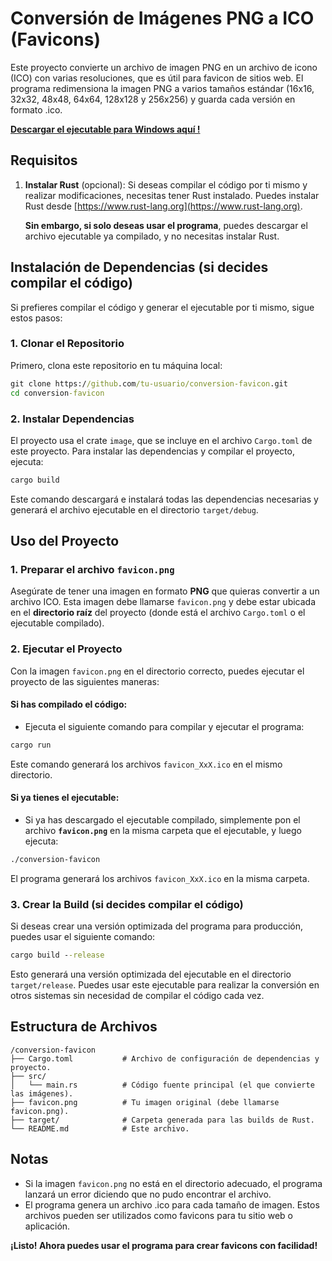# Conversión de Imágenes PNG a ICO (Favicons)

Este proyecto convierte un archivo de imagen PNG en un archivo de icono (ICO) con varias resoluciones, que es útil para favicon de sitios web. El programa redimensiona la imagen PNG a varios tamaños estándar (16x16, 32x32, 48x48, 64x64, 128x128 y 256x256) y guarda cada versión en formato .ico.

[**Descargar el ejecutable para Windows aquí !**](https://github.com/MrSCR98/convertir-png-a-ico/releases/download/Ejecutable.exe/convertir_png_a_ico.exe)

## Requisitos

1. **Instalar Rust** (opcional): Si deseas compilar el código por ti mismo y realizar modificaciones, necesitas tener Rust instalado. Puedes instalar Rust desde [https://www.rust-lang.org](https://www.rust-lang.org).
   
   **Sin embargo, si solo deseas usar el programa**, puedes descargar el archivo ejecutable ya compilado, y no necesitas instalar Rust.

## Instalación de Dependencias (si decides compilar el código)

Si prefieres compilar el código y generar el ejecutable por ti mismo, sigue estos pasos:

### 1. Clonar el Repositorio

Primero, clona este repositorio en tu máquina local:

```cmd
git clone https://github.com/tu-usuario/conversion-favicon.git
cd conversion-favicon
```

### 2. Instalar Dependencias

El proyecto usa el crate `image`, que se incluye en el archivo `Cargo.toml` de este proyecto. Para instalar las dependencias y compilar el proyecto, ejecuta:

```cmd
cargo build
```

Este comando descargará e instalará todas las dependencias necesarias y generará el archivo ejecutable en el directorio `target/debug`.

## Uso del Proyecto

### 1. Preparar el archivo `favicon.png`

Asegúrate de tener una imagen en formato **PNG** que quieras convertir a un archivo ICO. Esta imagen debe llamarse `favicon.png` y debe estar ubicada en el **directorio raíz** del proyecto (donde está el archivo `Cargo.toml` o el ejecutable compilado).

### 2. Ejecutar el Proyecto

Con la imagen `favicon.png` en el directorio correcto, puedes ejecutar el proyecto de las siguientes maneras:

#### Si has compilado el código:
- Ejecuta el siguiente comando para compilar y ejecutar el programa:

```cmd
cargo run
```

Este comando generará los archivos `favicon_XxX.ico` en el mismo directorio.

#### Si ya tienes el ejecutable:
- Si ya has descargado el ejecutable compilado, simplemente pon el archivo **`favicon.png`** en la misma carpeta que el ejecutable, y luego ejecuta:

```cmd
./conversion-favicon
```

El programa generará los archivos `favicon_XxX.ico` en la misma carpeta.

### 3. Crear la Build (si decides compilar el código)

Si deseas crear una versión optimizada del programa para producción, puedes usar el siguiente comando:

```cmd
cargo build --release
```

Esto generará una versión optimizada del ejecutable en el directorio `target/release`. Puedes usar este ejecutable para realizar la conversión en otros sistemas sin necesidad de compilar el código cada vez.

## Estructura de Archivos

```
/conversion-favicon
├── Cargo.toml           # Archivo de configuración de dependencias y proyecto.
├── src/
│   └── main.rs          # Código fuente principal (el que convierte las imágenes).
├── favicon.png          # Tu imagen original (debe llamarse favicon.png).
├── target/              # Carpeta generada para las builds de Rust.
└── README.md            # Este archivo.
```

## Notas

- Si la imagen `favicon.png` no está en el directorio adecuado, el programa lanzará un error diciendo que no pudo encontrar el archivo.
- El programa genera un archivo .ico para cada tamaño de imagen. Estos archivos pueden ser utilizados como favicons para tu sitio web o aplicación.

**¡Listo! Ahora puedes usar el programa para crear favicons con facilidad!**

